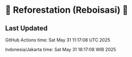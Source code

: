 
# 🌳 Reforestation (Reboisasi) 🌲

## Last Updated

GitHub Actions time: Sat May 31 11:17:08 UTC 2025

Indonesia/Jakarta time: Sat May 31 18:17:08 WIB 2025
